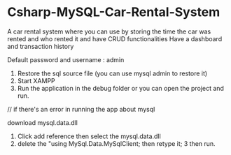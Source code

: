 # Csharp-MySQL-Car-Rental-System
A car rental system where you can use by storing the time the car was rented and who rented it and have CRUD functionalities
Have a dashboard and transaction history

Default password and username : admin


1. Restore the sql source file (you can use mysql admin to restore it)
2. Start XAMPP
3. Run the application in the debug folder or you can open the project and run.

// if there's an error in running the app about mysql

download mysql.data.dll

1. Click add reference then select the mysql.data.dll
2. delete the "using MySql.Data.MySqlClient; then retype it;
3 then run.
